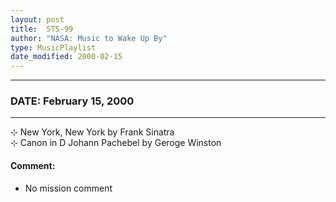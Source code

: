 ```yaml
---
layout: post
title:  STS-99
author: "NASA: Music to Wake Up By"
type: MusicPlaylist
date_modified: 2000-02-15
---
```


----
### DATE: February 15, 2000
----
⊹ New York, New York by Frank Sinatra  &nbsp;<br />⊹ Canon in D Johann Pachebel by Geroge Winston

#### Comment:
* No mission comment
